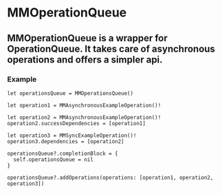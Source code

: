 # MMOperationQueue
## MMOperationQueue is a wrapper for OperationQueue. It takes care of asynchronous operations and offers a simpler api.

### Example
```
let operationsQueue = MMOperationsQueue()

let operation1 = MMAsynchronousExampleOperation()!

let operation2 = MMAsynchronousExampleOperation()!
operation2.successDependencies = [operation1]

let operation3 = MMSyncExampleOperation()!
operation3.dependencies = [operation2]

operationsQueue?.completionBlock = {
  self.operationsQueue = nil
}

operationsQueue?.addOperations(operations: [operation1, operation2, operation3])
```
